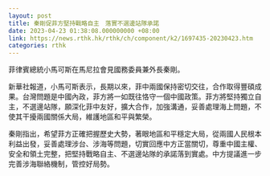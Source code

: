```yaml
---
layout: post
title: 秦剛促菲方堅持戰略自主　落實不選邊站隊承諾
date: 2023-04-23 01:38:08.000000000 +08:00
link: https://news.rthk.hk/rthk/ch/component/k2/1697435-20230423.htm
categories: rthk
---
```


菲律賓總統小馬可斯在馬尼拉會見國務委員兼外長秦剛。

新華社報道，小馬可斯表示，長期以來，菲中兩國保持密切交往，合作取得豐碩成果。台灣問題是中國內政，菲方將一如既往恪守一個中國政策。菲方將堅持獨立自主，不選邊站隊，願深化菲中友好，擴大合作，加強溝通，妥善處理海上問題，不使其干擾兩國關係大局，維護地區和平與繁榮。

秦剛指出，希望菲方正確把握歷史大勢，著眼地區和平穩定大局，從兩國人民根本利益出發，妥善處理涉台、涉海等問題，切實回應中方正當關切，尊重中國主權、安全和領土完整，把堅持戰略自主、不選邊站隊的承諾落到實處。中方提議進一步完善涉海聯絡機制，管控好局勢。
